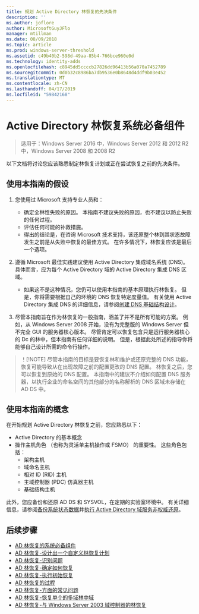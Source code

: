 ```yaml
---
title: 规划 Active Directory 林恢复的先决条件
description: ''
ms.author: joflore
author: MicrosoftGuyJFlo
manager: mtillman
ms.date: 08/09/2018
ms.topic: article
ms.prod: windows-server-threshold
ms.assetid: c49b40b2-598d-49aa-85b4-766bce960e0d
ms.technology: identity-adds
ms.openlocfilehash: c8945dd5ccccb27826dd96413b56a070a7452789
ms.sourcegitcommit: 0d0b32c8986ba7db9536e0b8648d4ddf9b03e452
ms.translationtype: MT
ms.contentlocale: zh-CN
ms.lasthandoff: 04/17/2019
ms.locfileid: "59842168"
---
```

# <a name="active-directory-forest-recovery-prerequisites"></a>Active Directory 林恢复系统必备组件

>适用于：Windows Server 2016 中，Windows Server 2012 和 2012 R2 中，Windows Server 2008 和 2008 R2

以下文档将讨论您应该熟悉制定林恢复计划或正在尝试恢复之前的先决条件。

## <a name="assumptions-for-using-this-guide"></a>使用本指南的假设

1. 您使用过 Microsoft 支持专业人员和：
   - 确定全林性失败的原因。 本指南不建议失败的原因，也不建议以防止失败的任何过程。
   - 评估任何可能的补救措施。  
   - 得出的结论是，在咨询 Microsoft 技术支持，该还原整个林到其状态故障发生之前是从失败中恢复的最佳方式。 在许多情况下，林恢复应该是最后一个选项。

2. 遵循 Microsoft 最佳实践建议使用 Active Directory 集成域名系统 (DNS)。 具体而言，应为每个 Active Directory 域的 Active Directory 集成 DNS 区域。 
   - 如果这不是这种情况，您仍可以使用本指南的基本原理执行林恢复。 但是，你将需要根据自己的环境的 DNS 恢复特定度量值。 有关使用 Active Directory 集成 DNS 的详细信息，请参阅[创建 DNS 基础结构设计](../../ad-ds/plan/Creating-a-DNS-Infrastructure-Design.md)。

3. 尽管本指南旨在作为林恢复的一般指南，涵盖了并不是所有可能的方案。 例如，从 Windows Server 2008 开始，没有为完整版的 Windows Server 但不完全 GUI 的服务器核心版本。 尽管肯定可以恢复包含只是运行服务器核心的 Dc 的林中，但本指南有任何详细的说明。 但是，根据此处所述的指导你将能够自己设计所需的命令行操作。  

> ！[!NOTE]
> 尽管本指南的目标是要恢复林和维护或还原完整的 DNS 功能，恢复可能导致从在出现故障之前的配置更改的 DNS 配置。 林恢复之后，您可以恢复到原始的 DNS 配置。 本指南中的建议不介绍如何配置 DNS 服务器，以执行企业的命名空间的其他部分的名称解析的 DNS 区域未存储在 AD DS 中。  

## <a name="concepts-for-using-this-guide"></a>使用本指南的概念

在开始规划 Active Directory 林恢复之前，您应熟悉以下：  
  
- Active Directory 的基本概念  
- 操作主机角色 （也称为灵活单主机操作或 FSMO） 的重要性。 这些角色包括：  
   - 架构主机
   - 域命名主机
   - 相对 ID (RID) 主机
   - 主域控制器 (PDC) 仿真器主机
   - 基础结构主机

此外，您应备份和还原 AD DS 和 SYSVOL，在定期的实验室环境中。 有关详细信息，请参阅[备份系统状态数据](AD-Forest-Recovery-Procedures.md)并[执行 Active Directory 域服务非权威还原](AD-Forest-Recovery-Procedures.md)。

## <a name="next-steps"></a>后续步骤

- [AD 林恢复的系统必备组件](AD-Forest-Recovery-Prerequisties.md)  
- [AD 林恢复-设计出一个自定义林恢复计划](AD-Forest-Recovery-Devising-a-Plan.md)  
- [AD 林恢复-识别问题](AD-Forest-Recovery-Identify-the-Problem.md)
- [AD 林恢复-确定如何恢复](AD-Forest-Recovery-Determine-how-to-Recover.md)
- [AD 林恢复-执行初始恢复](AD-Forest-Recovery-Perform-initial-recovery.md)  
- [AD 林恢复的过程](AD-Forest-Recovery-Procedures.md)  
- [AD 林恢复-方面的常见问题](AD-Forest-Recovery-FAQ.md)  
- [AD 林恢复-恢复单个的多域林中域](AD-Forest-Recovery-Single-Domain-in-Multidomain-Recovery.md)  
- [AD 林恢复-与 Windows Server 2003 域控制器的林恢复](AD-Forest-Recovery-Windows-Server-2003.md)  
